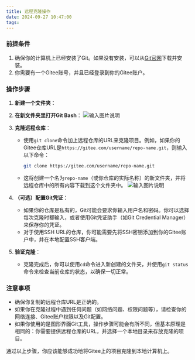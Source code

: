 ```yaml
---
title: 远程克隆操作
date: 2024-09-27 10:47:00
tags:
---
```

### 前提条件

1. 确保你的计算机上已经安装了Git。如果没有安装，可以从[Git官网](https://git-scm.com/)下载并安装。
2. 你需要有一个Gitee账号，并且已经登录到你的Gitee账户。

### 操作步骤

1. **新建一个文件夹**：

2. **在新文件夹里打开Git Bash**：
 ![输入图片说明](https://foruda.gitee.com/images/1725609104719435257/446a650e_14874948.png "屏幕截图")

3. **克隆远程仓库**：
   - 使用`git clone`命令加上远程仓库的URL来克隆项目。例如，如果你的Gitee仓库URL是`https://gitee.com/username/repo-name.git`，则输入以下命令：
     ```bash
     git clone https://gitee.com/username/repo-name.git
     ```
   - 这将创建一个名为`repo-name`（或你仓库的实际名称）的新文件夹，并将远程仓库中的所有内容下载到这个文件夹中。
![输入图片说明](https://foruda.gitee.com/images/1725609292248797830/44a3107d_14874948.png "屏幕截图")

4. **（可选）配置Git凭证**：
   - 如果你的仓库是私有的，Git可能会要求你输入用户名和密码。你可以选择每次克隆时都输入，或者使用Git凭证助手（如Git Credential Manager）来保存你的凭证。
   - 对于使用SSH URL的仓库，你可能需要先将SSH密钥添加到你的Gitee账户中，并在本地配置SSH客户端。

5. **验证克隆**：
   - 克隆完成后，你可以使用`cd`命令进入新创建的文件夹，并使用`git status`命令来检查当前仓库的状态，以确保一切正常。

### 注意事项

- 确保你复制的远程仓库URL是正确的。
- 如果你在克隆过程中遇到任何问题（如网络问题、权限问题等），请检查你的网络连接、Gitee账户权限以及Git配置。
- 如果你使用的是图形界面Git工具，操作步骤可能会有所不同，但基本原理是相同的：你需要提供远程仓库的URL，并选择一个本地目录来存放克隆的项目。

通过以上步骤，你应该能够成功地将Gitee上的项目克隆到本地计算机上。